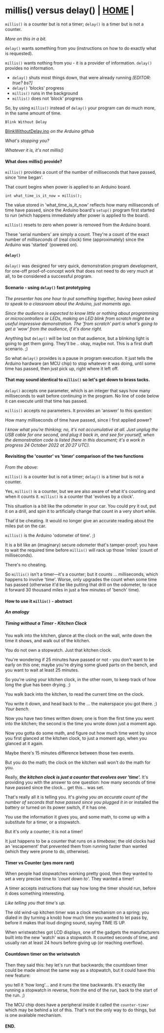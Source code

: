 # millis() versus delay() | [HOME](README.md) |

`millis()` is a counter but is not a timer;  `delay()` is a
timer but is not a counter.

*More on this in a bit.*


`delay()` wants something from you (instructions on how to do
exactly what is requested).

`millis()` wants nothing from you - it is a provider of
information.  `delay()` provides no information.
- `delay()` shuts most things down, that were already running *[EDITOR: true? bs?]*
- `delay()` 'blocks' progress
- `millis()` runs in the background
- `millis()` does not 'block' progress

So, by using `millis()` instead of `delay()` your program can do
much more, in the same amount of time.


`Blink Without Delay`

[BlinkWithoutDelay.ino](https://github.com/arduino/arduino-examples/blob/main/examples/02.Digital/BlinkWithoutDelay/BlinkWithoutDelay.ino) *on the Arduino github*



*What's stopping you?*

*Whatever it is, it's not millis()*


#### What does millis() provide?

`millis()` provides a count of the number of milliseconds that
have passed, since 'time began'.

That count begins when power is applied to an Arduino board.

```
int what_time_is_it_now = millis();
```

The value stored in 'what_time_is_it_now' reflects how many
milliseconds of time have passed, since the Arduino board's
`setup()` program first started to run (which happens immediately
after power is applied to the board).

`millis()` resets to zero when power is removed from the Arduino
board.

These 'serial numbers' are simply a count.  They're a count
of the exact number of *milliseconds* of (real clock) time
(approximately) since the Arduino was 'started' (powered on).


#### `delay()`

`delay()` was designed for very quick, demonstration program
development, for one-off proof-of-concept work that does not need
to do very much at all, to be considered a successful program.


#### Scenario - using `delay()` fast prototyping

*The presenter has one hour to put something together, having been
asked to speak to a classroom about the Arduino, just moments ago.*

*Since the audience is expected to know little or nothing about
programming or microcontrollers or LEDs, making an LED blink from
scratch might be a useful impressive demonstration.  The 'from
scratch' part is what's going to get a 'wow' from the audience,
if it's done right.*

Anything but `delay()` will be lost on that audience, but a
blinking light is going to get them going.  They'll be .. okay,
maybe not.  This is a first draft scenario. ;)

So what `delay()` provides is a pause in program execution. It
just tells the Arduino hardware (an MCU chip) to stop whatever
it was doing, until some time has passed, then just pick up,
right where it left off.


#### That may sound identical to `millis()` so let's get down to brass tacks.

`delay()` accepts one parameter, which is an integer that says
how many milliseconds to wait before continuing in the program.
No line of code below it can execute until that time has passed.

`millis()` accepts no parameters.  It provides an 'answer'
to this question:

How many milliseconds of time have passed, since I first applied
power?

*I know what you're thinking; no, it's not accumulative at all.
Just unplug the USB cable for one second, and plug it back in,
and see for yourself, when the demonstration code is listed
(here in this document; it's a work in progress 24 October 2022
at 20:27 UTC).*


#### Revisiting the 'counter' vs 'timer' comparison of the two functions

*From the above:*

`millis()` is a counter but is not a timer;  `delay()` is a
timer but is not a counter.

Yes, `millis()` is a counter, but we are also aware of what it's
counting and when it counts it.  `millis()` is a counter that
'evolves by a clock'.

This situation is a bit like the odometer in your car.
You could pry it out, put it on a drill, and spin it to
artificially change that count in a very short while.

That'd be cheating.  It would no longer give an accurate reading
about the miles put on the car.

`millis()` is the Arduino 'odometer of time'. ;)

It is a bit like an (imaginary) secure odometer that's tamper-proof;
you have to wait the required time before `millis()` will rack up
those 'miles' (count of milliseconds).

There's no cheating.


So `millis()` isn't a timer&mdash;it's a counter; but it counts
&hellip; milliseconds, which happens to involve 'time'.  Worse,
only upgrades the count when some time has passed (otherwise it'd
be like putting that drill on the odometer, to race it forward 30
thousand miles in just a few minutes of 'bench' time).


#### How to use it `millis()` - abstract

***An analogy***

##### Timing without a Timer - Kitchen Clock

You walk into the kitchen, glance at the clock on the wall,
write down the time it shows, and walk out of the kitchen.

You do not own a stopwatch.  Just that kitchen clock.

You're wondering if 25 minutes have passed or not - you don't
want to be early on this one; maybe you're drying some glued
parts on the bench, and you want to wait at least 25 minutes.

So you're using your kitchen clock, in the other room, to
keep track of how long the glue has been drying. ;)

You walk back into the kitchen, to read the current time on
the clock.

You write it down, and head back to the &hellip; the makerspace you
got there. ;)  *Your bench.*

Now you have two times written down; one is from the first time
you went into the kitchen; the second is the time you wrote down
just a moment ago.

Now you gotta do some math, and figure out how much time went by
since you first glanced at the kitchen clock, to just a moment
ago, when you glanced at it again.

Maybe there's 15 minutes difference between those two events.

But you do the math; the clock on the kitchen wall won't do the
math for you.

Really, ***the kitchen clock is just a counter that evolves over 'time'.***
It's providing you with the answer to one question: how many seconds
of time have passed since the clock&hellip; get this&hellip; was set.

That's really all it is telling you.  It's *giving you an accurate
count of the number of seconds that have passed since you plugged
it in* or installed the battery or turned on its power switch,
if it has one.

You use the information it gives you, and some math, to come
up with a substitute for a timer, or a stopwatch.

But it's only a counter; it is not a timer!

It just happens to be a counter that runs on a *timebase*; the
old clocks had an 'escapement' that prevented them from running
faster than wanted (which they were prone to do, otherwise).


#### Timer vs Counter (yes more rant)

When people had stopwatches working pretty good, then they wanted
to set a very precise time to *'count down to'*.  They
wanted a timer!

A timer accepts instructions that say how long the timer should
run, before it does something interesting.

*Like telling you that time's up.*

The old wind-up kitchen timer was a clock mechanism on a spring;
you dialed in (by turning a knob) how much time you wanted to let
pass by, before it makes that loud dinging sound, saying TIME IS UP.

When wristwatches got LCD displays, one of the gadgets the
manufacturers built into the new 'watch' was a stopwatch.
It counted seconds of time, and usually ran at least 24 hours
before giving up (or reaching overflow).


#### Countdown timer on the wristwatch

Then they said this: hey let's run that backwards; the countdown
timer could be made almost the same way as a stopwatch, but it
could have this new feature:

you tell it 'how long'&hellip; and it runs the time backwards.
It's exactly like running a stopwatch in reverse, from the end
of the run, back to the start of the run. ;)

The MCU chip does have a peripheral inside it called the
`counter-timer` which may be behind a lot of this.  That's not
the only way to do things, but is one available mechanism.


#### END.
